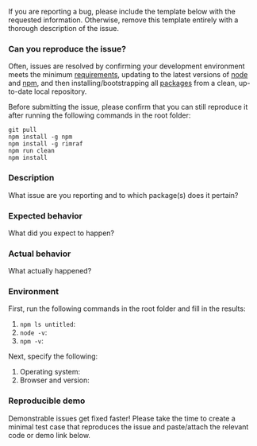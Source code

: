 If you are reporting a bug, please include the template below with the requested information. Otherwise, remove this template entirely with a thorough description of the issue.

### Can you reproduce the issue?

Often, issues are resolved by confirming your development environment meets the minimum [requirements](./README.md#Requirements), updating to the latest versions of [node](https://nodejs.org) and [npm](https://www.npmjs.com/package/npm), and then installing/bootstrapping all [packages](./packages) from a clean, up-to-date local repository.

Before submitting the issue, please confirm that you can still reproduce it after running the following commands in the root folder:

```
git pull
npm install -g npm
npm install -g rimraf
npm run clean
npm install
```

### Description

What issue are you reporting and to which package(s) does it pertain?

### Expected behavior

What did you expect to happen?

### Actual behavior

What actually happened?

### Environment

First, run the following commands in the root folder and fill in the results:

1. `npm ls untitled`: 
2. `node -v`: 
3. `npm -v`: 

Next, specify the following:

1. Operating system: 
2. Browser and version: 

### Reproducible demo

Demonstrable issues get fixed faster! Please take the time to create a minimal test case that reproduces the issue and paste/attach the relevant code or demo link below.
